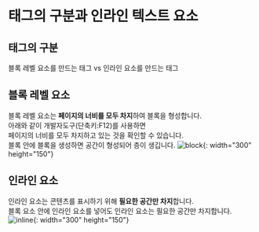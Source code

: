 # 태그의 구분과 인라인 텍스트 요소

## 태그의 구분
블록 레벨 요소를 만드는 태그 vs 인라인 요소를 만드는 태그

<p>

## 블록 레벨 요소
블록 레벨 요소는 **페이지의 너비를 모두 차지**하여 블록을 형성합니다.<br>
아래와 같이 개발자도구(단축키:F12)를 사용하면<br>
페이지의 너비를 모두 차지하고 있는 것을 확인할 수 있습니다.<br>
블록 안에 블록을 생성하면 공간이 형성되어 층이 생깁니다.
![block](block.png){: width="300" height="150"}
</p>

## 인라인 요소
인라인 요소는 콘텐츠를 표시하기 위해 **필요한 공간만 차지**합니다.<br>
블록 요소 안에 인라인 요소를 넣어도 인라인 요소는 필요한 공간만 차지합니다.
![inline](inline.png){: width="300" height="150"}

